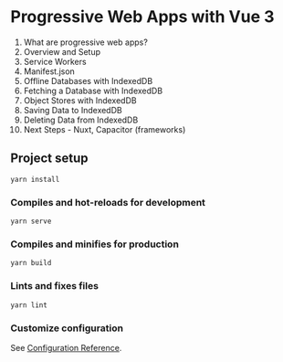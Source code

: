# Progressive Web Apps with Vue 3

1. What are progressive web apps?
2. Overview and Setup
3. Service Workers
4. Manifest.json
5. Offline Databases with IndexedDB
6. Fetching a Database with IndexedDB
7. Object Stores with IndexedDB
8. Saving Data to IndexedDB
9. Deleting Data from IndexedDB
10. Next Steps - Nuxt, Capacitor (frameworks)

## Project setup

```
yarn install
```

### Compiles and hot-reloads for development

```
yarn serve
```

### Compiles and minifies for production

```
yarn build
```

### Lints and fixes files

```
yarn lint
```

### Customize configuration

See [Configuration Reference](https://cli.vuejs.org/config/).
